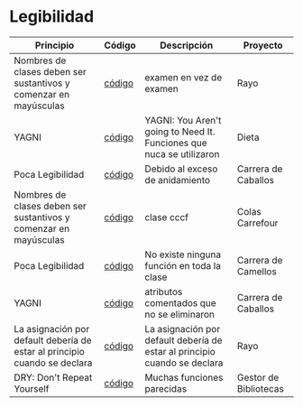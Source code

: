 # Legibilidad

|Principio|Código|Descripción|Proyecto|
|-|-|-|-|
|Nombres de clases deben ser sustantivos y comenzar en mayúsculas|[código](https://github.com/sara-patino/prg1/blob/fd099990978f92b0e22d64e45bbe02024ce80867/sara.patino/examen.java#L3)|examen en vez de examen|Rayo|
|YAGNI| [código](https://github.com/sara-patino/23-24-eda1/blob/1662b2ef1644e007d99280b8eb0a54f6310a0df5/entregas/saraPatino/007/ExamenFinal/Ingesta.java#L18) | YAGNI: You Aren't going to Need It. Funciones que nuca se utilizaron | Dieta |
|Poca Legibilidad|[código](https://github.com/sara-patino/PRG1-22-23-ExamenParcial/blob/3984a9c06a07192fd20cc9bf1d9bf5a23896ddf7/entregas/patinoSara/carreraCamellos.java#L35)|Debido al exceso de anidamiento| Carrera de Caballos|
|Nombres de clases deben ser sustantivos y comenzar en mayúsculas|[código](https://github.com/sara-patino/23-24-eda1/blob/1662b2ef1644e007d99280b8eb0a54f6310a0df5/entregas/saraPatino/005/src/cccf.java#L5)|clase cccf| Colas Carrefour |
|Poca Legibilidad|[código](https://github.com/sara-patino/PRG1-22-23-ExamenParcial/blob/3984a9c06a07192fd20cc9bf1d9bf5a23896ddf7/entregas/patinoSara/carreraCamellos.java#L27)|No existe ninguna función en toda la clase|Carrera de Camellos|
|YAGNI|[código](https://github.com/sara-patino/PRG1-22-23-ExamenParcial/blob/3984a9c06a07192fd20cc9bf1d9bf5a23896ddf7/entregas/patinoSara/carreraCamellos.java#L12)|atributos comentados que no se eliminaron|Carrera de Caballos|
|La asignación por default debería de estar al principio cuando se declara|[código](https://github.com/sara-patino/prg1/blob/fd099990978f92b0e22d64e45bbe02024ce80867/sara.patino/examen.java#L11)|La asignación por default debería de estar al principio cuando se declara|Rayo|
|DRY: Don't Repeat Yourself | [código](https://github.com/sara-patino/23-24-eda2-ep/blob/52089cce4d748d9153b755a01f5621327a840548/entregas/saraPatino/parcial/src/LibraryManager.java#L414)| Muchas funciones parecidas | Gestor de Bibliotecas |
